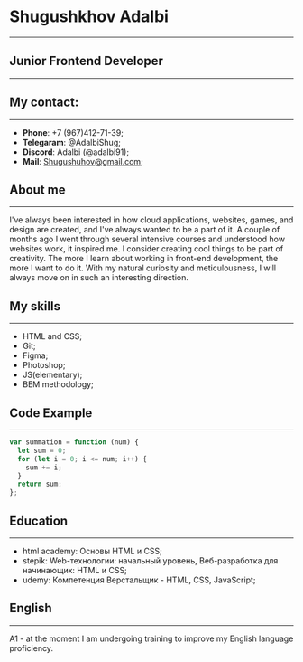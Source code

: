 # Shugushkhov Adalbi

---

## Junior Frontend Developer

---

## My contact:

---

- **Phone**: +7 (967)412-71-39;
- **Telegaram**: @AdalbiShug;
- **Discord**: Adalbi (@adalbi91);
- **Mail**: Shugushuhov@gmail.com;

## About me

---

I've always been interested in how cloud applications, websites, games, and design are created, and I've always wanted to be a part of it. A couple of months ago I went through several intensive courses and understood how websites work, it inspired me. I consider creating cool things to be part of creativity. The more I learn about working in front-end development, the more I want to do it. With my natural curiosity and meticulousness, I will always move on in such an interesting direction.

## My skills

---

- HTML and CSS;
- Git;
- Figma;
- Photoshop;
- JS(elementary);
- BEM methodology;

## Code Example

---

```javascript
var summation = function (num) {
  let sum = 0;
  for (let i = 0; i <= num; i++) {
    sum += i;
  }
  return sum;
};
```

## Education

---

- html academy: Основы HTML и CSS;
- stepik: Web-технологии: начальный уровень, Веб-разработка для начинающих: HTML и CSS;
- udemy: Компетенция Верстальщик - HTML, CSS, JavaScript;

## English

---

A1 - at the moment I am undergoing training to improve my English language proficiency.
